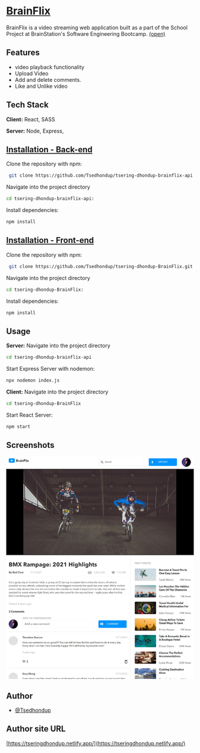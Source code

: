 
# [BrainFlix](https://github.com/Tsedhondup/tsering-dhondup-BrainFlix.git) 


BrainFlix is a video streaming web application built as a part of the School Project at BrainStation's Software Engineering Bootcamp.
[(open)](https://brain-flix-app.netlify.app/)
## Features

- video playback functionality
- Upload Video
- Add and delete comments.
- Like and Unlike video
## Tech Stack

**Client:** React, SASS

**Server:** Node, Express, 



## [Installation - Back-end](https://github.com/Tsedhondup/tsering-dhondup-brainflix-api.git)
Clone the repository with npm:

```bash
 git clone https://github.com/Tsedhondup/tsering-dhondup-brainflix-api.git

```
Navigate into the project directory

```bash
cd tsering-dhondup-brainflix-api:

```
Install dependencies:
```bash
npm install

```
## [Installation - Front-end]( https://github.com/Tsedhondup/tsering-dhondup-BrainFlix.git)

Clone the repository with npm:

```bash
 git clone https://github.com/Tsedhondup/tsering-dhondup-BrainFlix.git

```
Navigate into the project directory

```bash
cd tsering-dhondup-BrainFlix:

```
Install dependencies:
```bash
npm install

```
    
## Usage
**Server:** Navigate into the project directory

```bash
cd tsering-dhondup-brainflix-api
```
Start Express Server with nodemon:
```bash
npx nodemon index.js
```
**Client:** Navigate into the project directory

```bash
cd tsering-dhondup-BrainFlix
```
Start React Server:
```bash
npm start
```
## Screenshots

![App Screenshot](https://raw.githubusercontent.com/Tsedhondup/Portfolio/refs/heads/develop/src/assets/image/brainflix.jpg)


## Author

- [@Tsedhondup](https://github.com/Tsedhondup)

## Author site URL
[https://tseringdhondup.netlify.app/](https://tseringdhondup.netlify.app/)
